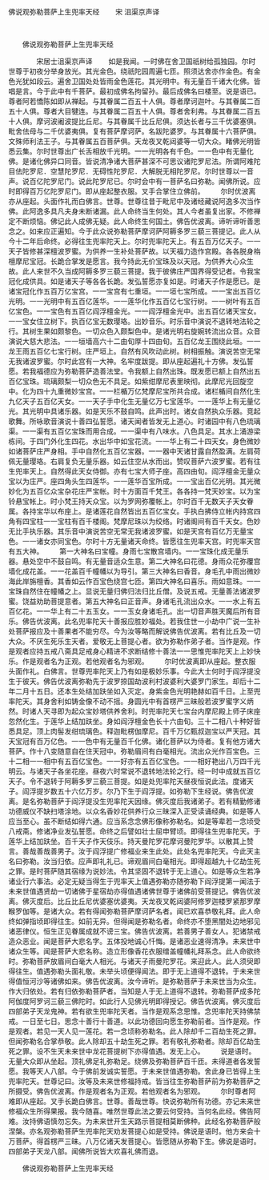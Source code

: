   佛说观弥勒菩萨上生兜率天经
                        　　宋 沮渠京声译

                        
        　      


　　佛说观弥勒菩萨上生兜率天经

　　　　宋居士沮渠京声译
　　如是我闻。一时佛在舍卫国祇树给孤独园。尔时世尊于初夜分举身放光。其光金色。绕祇陀园周遍七匝。照须达舍亦作金色。有金色光犹如段云。遍舍卫国处处皆雨金色莲花。其光明中。有无量百千诸大化佛。皆唱是言。今于此中有千菩萨。最初成佛名拘留孙。最后成佛名曰楼至。说是语已。尊者阿若憍陈如即从禅起。与其眷属二百五十人俱。尊者摩诃迦叶。与其眷属二百五十人俱。尊者大目犍连。与其眷属二百五十人俱。尊者舍利弗。与其眷属二百五十人俱。摩诃波阇波提比丘尼。与其眷属千比丘尼俱。须达长者与三千优婆塞俱。毗舍佉母与二千优婆夷俱。复有菩萨摩诃萨。名跋陀婆罗。与其眷属十六菩萨俱。文殊师利法王子。与其眷属五百菩萨俱。天龙夜叉乾闼婆等一切大众。睹佛光明皆悉云集。尔时世尊出广长舌相放千光明。一一光明各有千色。一一色中有无量化佛。是诸化佛异口同音。皆说清净诸大菩萨甚深不可思议诸陀罗尼法。所谓阿难陀目佉陀罗尼．空慧陀罗尼．无碍性陀罗尼．大解脱无相陀罗尼。尔时世尊以一音声。说百亿陀罗尼门。说此陀罗尼已。尔时会中有一菩萨名曰弥勒。闻佛所说。应时即得百万亿陀罗尼门。即从座起整衣服。叉手合掌住立佛前。
　　尔时优波离亦从座起。头面作礼而白佛言。世尊。世尊往昔于毗尼中及诸经藏说阿逸多次当作佛。此阿逸多具凡夫身未断诸漏。此人命终当生何处。其人今者虽复出家。不修禅定不断烦恼。佛记此人成佛无疑。此人命终生何国土。佛告优波离。谛听谛听善思念之。如来应正遍知。今于此众说弥勒菩萨摩诃萨阿耨多罗三藐三菩提记。此人从今十二年后命终。必得往生兜率陀天上。尔时兜率陀天上。有五百万亿天子。一一天子皆修甚深檀波罗蜜。为供养一生补处菩萨故。以天福力造作宫殿。各各脱身栴檀摩尼宝冠。长跪合掌发是愿言。我今持此无价宝珠及以天冠。为供养大心众生故。此人来世不久当成阿耨多罗三藐三菩提。我于彼佛庄严国界得受记者。令我宝冠化成供具。如是诸天子等各各长跪。发弘誓愿亦复如是。时诸天子作是愿已。是诸宝冠化作五百万亿宝宫。一一宝宫有七重垣。一一垣七宝所成。一一宝出五百亿光明。一一光明中有五百亿莲华。一一莲华化作五百亿七宝行树。一一树叶有五百亿宝色。一一宝色有五百亿阎浮檀金光。一一阎浮檀金光中。出五百亿诸天宝女。一一宝女住立树下。执百亿宝无数璎珞。出妙音乐。时乐音中演说不退转地法轮之行。其树生果如颇黎色。一切众色入颇梨色中。是诸光明右旋婉转流出众音。众音演说大慈大悲法。一一垣墙高六十二由旬厚十四由旬。五百亿龙王围绕此垣。一一龙王雨五百亿七宝行树。庄严垣上。自然有风吹动此树。树相振触。演说苦空无常无我诸波罗蜜。尔时此宫有一大神。名牢度跋提。即从座起遍礼十方佛。发弘誓愿。若我福德应为弥勒菩萨造善法堂。令我额上自然出珠。既发愿已额上自然出五百亿宝珠。琉璃颇梨一切众色无不具足。如紫绀摩尼表里映彻。此摩尼光回旋空中。化为四十九重微妙宝宫。一一栏楯万亿梵摩尼宝所共合成。诸栏楯间自然化生九亿天子五百亿天女。一一天子手中化生无量亿万七宝莲华。一一莲华上有无量亿光。其光明中具诸乐器。如是天乐不鼓自鸣。此声出时。诸女自然执众乐器。竞起歌舞。所咏歌音演说十善四弘誓愿。诸天闻者皆发无上道心。时诸园中有八色琉璃渠。一一渠有五百亿宝珠而用合成。一一渠中有八味水。八色具足。其水上涌游梁栋间。于四门外化生四花。水出华中如宝花流。一一华上有二十四天女。身色微妙如诸菩萨庄严身相。手中自然化五百亿宝器。一一器中天诸甘露自然盈满。左肩荷佩无量璎珞。右肩复负无量乐器。如云住空从水而出。赞叹菩萨六波罗蜜。若有往生兜率天上。自然得此天女侍御。亦有七宝大师子座。高四由旬。阎浮檀金无量众宝以为庄严。座四角头生四莲华。一一莲华百宝所成。一一宝出百亿光明。其光微妙化为五百亿众宝杂花庄严宝帐。时十方面百千梵王。各各持一梵天妙宝。以为宝铃悬宝帐上。时小梵王持天众宝。以为罗网弥覆帐上。尔时百千无数天子天女眷属。各持宝华以布座上。是诸莲花自然皆出五百亿宝女。手执白拂侍立帐内持宫四角有四宝柱一一宝柱有百千楼阁。梵摩尼珠以为绞络。时诸阁间有百千天女。色妙无比手执乐器。其乐音中演说苦空无常无我诸波罗蜜。如是天宫有百亿万无量宝色。一一诸女亦同宝色。尔时十方无量诸天命终。皆愿往生兜率天宫。时兜率天宫有五大神。
　　第一大神名曰宝幢。身雨七宝散宫墙内。一一宝珠化成无量乐器。悬处空中不鼓自鸣。有无量音适众生意。第二大神名曰花德。身雨众花弥覆宫墙化成花盖。一一花盖百千幢幡以为导引。第三大神名曰香音。身毛孔中雨出微妙海此岸旃檀香。其香如云作百宝色绕宫七匝。第四大神名曰喜乐。雨如意珠。一一宝珠自然住在幢幡之上。显说无量归佛归法归比丘僧。及说五戒。无量善法诸波罗蜜。饶益劝助菩提意者。第五大神名曰正音声。身诸毛孔流出众水。一一水上有五百亿花。一一华上有二十五玉女。一一玉女身诸毛孔。出一切音声胜天魔后所有音乐。佛告优波离。此名兜率陀天十善报应胜妙福处。若我住世一小劫中广说一生补处菩萨报应及十善果者不能穷尽。今为汝等略而解说佛告优波离。若有比丘及一切大众。不厌生死乐生天者。爱敬无上菩提心者。欲为弥勒作弟子者。当作是观。作是观者应持五戒八斋具足戒身心精进不求断结修十善法一一思惟兜率陀天上上妙快乐。作是观者名为正观。若他观者名为邪观。
　　尔时优波离即从座起。整衣服头面作礼。白佛言。世尊兜率陀天上乃有如是极妙乐事。今此大士何时于阎浮提没生于彼天。佛告优波离弥勒先于波罗捺国劫波利村波婆利大婆罗门家生。却后十二年二月十五日。还本生处结加趺坐如入灭定。身紫金色光明艳赫如百千日。上至兜率陀天。其身舍利如铸金像不动不摇。身圆光中有首楞严三昧般若波罗蜜字义炳然。时诸人天寻即为起众宝妙塔供养舍利。时兜率陀天七宝台内摩尼殿上师子床座忽然化生。于莲华上结加趺坐。身如阎浮檀金色长十六由旬。三十二相八十种好皆悉具足。顶上肉髻发绀琉璃色。释迦毗楞伽摩尼。百千万亿甄叔迦宝以严天冠。其天宝冠有百万亿色。一一色中有无量百千化佛。诸化菩萨以为侍者。复有他方诸大菩萨。作十八变随意自在住天冠中。弥勒眉间有白毫相光。流出众光作百宝色。三十二相一一相中有五百亿宝色。一一好亦有五百亿宝色。一一相好艳出八万四千光明云。与诸天子各坐花座。昼夜六时常说不退转地法轮之行。经一时中成就五百亿天子。令不退转于阿耨多罗三藐三菩提。如是处兜率陀天昼夜恒说此法。度诸天子。阎浮提岁数五十六亿万岁。尔乃下生于阎浮提。如弥勒下生经说。佛告优波离。是名弥勒菩萨于阎浮提没生兜率陀天因缘。佛灭度后我诸弟子。若有精勤修诸功德威仪不缺扫塔涂地。以众名香妙花供养行众三昧深入正受读诵经典。如是等人应当至心。虽不断结如得六通。应当系念念佛形像称弥勒名。如是等辈若一念顷受八戒斋。修诸净业发弘誓愿。命终之后譬如壮士屈申臂顷。即得往生兜率陀天。于莲华上结加趺坐。百千天子作天伎乐。持天曼陀罗花摩诃曼陀罗华。以散其上赞言。善哉善哉善男子。汝于阎浮提广修福业来生此处。此处名兜率陀天。今此天主名曰弥勒。汝当归依。应声即礼礼已。谛观眉间白毫相光。即得超越九十亿劫生死之罪。是时菩萨随其宿缘为说妙法。令其坚固不退转于无上道心。如是等众生若净诸业行六事法。必定无疑当得生于兜率天上值遇弥勒亦随弥勒下阎浮提第一闻法于未来世值遇贤劫一切诸佛于星宿劫亦得值遇诸佛世尊于诸佛前受菩提记。佛告优波离。佛灭度后。比丘比丘尼优婆塞优婆夷。天龙夜叉乾闼婆阿修罗迦楼罗紧那罗摩睺罗伽等。是诸大众。若有得闻弥勒菩萨摩诃萨名者。闻已欢喜恭敬礼拜。此人命终如弹指顷即得往生。如前无异。但得闻是弥勒名者。命终亦不堕黑闇处边地邪见诸恶律仪。恒生正见眷属成就不谤三宝。佛告优波离。若善男子善女人。犯诸禁戒造众恶业。闻是菩萨大悲名字。五体投地诚心忏悔。是诸恶业速得清净。未来世中诸众生等。闻是菩萨大悲名称。造立形像香花衣服缯盖幢幡礼拜系念。此人命欲终时。弥勒菩萨放眉间白毫大人相光。与诸天子雨曼陀罗花。来迎此人。此人须臾即得往生。值遇弥勒头面礼敬。未举头顷便得闻法。即于无上道得不退转。于未来世得值恒河沙等诸佛如来。佛告优波离。汝今谛听。是弥勒菩萨于未来世当为众生。作大归依处。若有归依弥勒菩萨者。当知是人于无上道得不退转。弥勒菩萨成多陀阿伽度阿罗诃三藐三佛陀时。如此行人见佛光明即得授记。佛告优波离。佛灭度后四部弟子天龙鬼神。若有欲生兜率陀天者。当作是观系念思惟。念兜率陀天持佛禁戒。一日至七日。思念十善行十善道。以此功德回向愿生弥勒前者。当作是观。作是观者。若见一天人见一莲花。若一念顷称弥勒名。此人除却千二百劫生死之罪。但闻弥勒名合掌恭敬。此人除却五十劫生死之罪。若有敬礼弥勒者。除却百亿劫生死之罪。设不生天未来世中龙花菩提树下亦得值遇。发无上心。
　　说是语时。无量大众即从坐起。顶礼佛足礼弥勒足。绕佛及弥勒菩萨百千匝。未得道者各发誓愿。我等天人八部。今于佛前发诚实誓愿。于未来世值遇弥勒。舍此身已皆得上生兜率陀天。世尊记曰。汝等及未来世修福持戒。皆当往生弥勒菩萨前为弥勒菩萨之所摄受。佛告优波离。作是观者名为正观。若他观者名为邪观。
　　尔时尊者阿难即从座起。叉手长跪白佛言。世尊。善哉世尊。快说弥勒所有功德。亦记未来世修福众生所得果报。我今随喜。唯然世尊此法之要云何受持。当何名此经。佛告阿难。汝持佛语慎勿忘失。为未来世开生天路示菩提相莫断佛种。此经名弥勒菩萨般涅槃。亦名观弥勒菩萨生兜率陀天劝发菩提心如是受持。佛说是语时。他方来会十万菩萨。得首楞严三昧。八万亿诸天发菩提心。皆愿随从弥勒下生。佛说是语时。四部弟子天龙八部。闻佛所说皆大欢喜礼佛而退。

　　佛说观弥勒菩萨上生兜率天经


